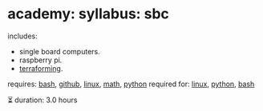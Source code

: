 # academy: syllabus: sbc

includes:
- single board computers.
- raspberry pi.
- [terraforming](https://github.com/kamangir/bluer-sbc).

requires: [bash](./bash.md), [github](./github.md), [linux](./linux.md), [math](./math.md), [python](./python.md)
required for: [linux](./linux.md), [python](./python.md), [bash](./bash.md)

⏳ duration: 3.0 hours

